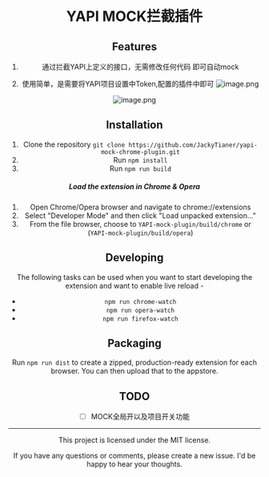 <div align="center">
  <h1>
    YAPI MOCK拦截插件
  </h1>


## Features
1. 通过拦截YAPI上定义的接口，无需修改任何代码 即可自动mock

2. 使用简单，是需要将YAPI项目设置中Token,配置的插件中即可
![image.png](https://upload-images.jianshu.io/upload_images/8032324-d4effcd5cf5254ec.png?imageMogr2/auto-orient/strip%7CimageView2/2/w/1240)

![image.png](https://upload-images.jianshu.io/upload_images/8032324-3279e408feb2e718.png?imageMogr2/auto-orient/strip%7CimageView2/2/w/1240)



## Installation
1. Clone the repository `git clone https://github.com/JackyTianer/yapi-mock-chrome-plugin.git`
2. Run `npm install`
3. Run `npm run build`



##### Load the extension in Chrome & Opera
1. Open Chrome/Opera browser and navigate to chrome://extensions
2. Select "Developer Mode" and then click "Load unpacked extension..."
3. From the file browser, choose to `YAPI-mock-plugin/build/chrome` or (`YAPI-mock-plugin/build/opera`)


## Developing
The following tasks can be used when you want to start developing the extension and want to enable live reload - 

- `npm run chrome-watch`
- `npm run opera-watch`
- `npm run firefox-watch`


## Packaging
Run `npm run dist` to create a zipped, production-ready extension for each browser. You can then upload that to the appstore.


## TODO
- [ ] MOCK全局开以及项目开关功能


-----------
This project is licensed under the MIT license. 

If you have any questions or comments, please create a new issue. I'd be happy to hear your thoughts.


